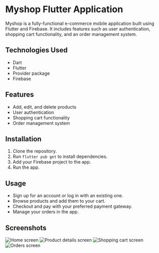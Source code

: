 # Myshop Flutter Application

Myshop is a fully-functional e-commerce mobile application built using Flutter and Firebase. It includes features such as user authentication, shopping cart functionality, and an order management system. 
<!-- It also integrates with various payment gateways, including PayPal and Stripe. -->

## Technologies Used

- Dart
- Flutter
- Provider package
- Firebase
<!-- - Stripe -->
<!-- - PayPal -->
<!-- - Cloud Firestore -->

## Features

- Add, edit, and delete products
- User authentication
- Shopping cart functionality
- Order management system
<!-- - Payment gateway integration -->

## Installation

1. Clone the repository.
2. Run `flutter pub get` to install dependencies.
3. Add your Firebase project to the app.
4. Run the app.

## Usage

- Sign up for an account or log in with an existing one.
- Browse products and add them to your cart.
- Checkout and pay with your preferred payment gateway.
- Manage your orders in the app.

## Screenshots

![Home screen](screenshots/home.png)
![Product details screen](screenshots/product-details.png)
![Shopping cart screen](screenshots/shopping-cart.png)
![Orders screen](screenshots/orders.png)
<!-- 
## License

This project is licensed under the MIT License - see the [LICENSE](LICENSE) file for details.
 -->